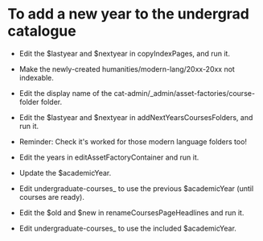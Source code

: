 # To add a new year to the undergrad catalogue

* Edit the $lastyear and $nextyear in copyIndexPages, and run it.
* Make the newly-created humanities/modern-lang/20xx-20xx not indexable.
* Edit the display name of the cat-admin/_admin/asset-factories/course-folder folder.
* Edit the $lastyear and $nextyear in addNextYearsCoursesFolders, and run it.
* Reminder: Check it's worked for those modern language folders too!
* Edit the years in editAssetFactoryContainer and run it.
* Update the $academicYear.
* Edit undergraduate-courses_ to use the previous $academicYear (until courses are ready).

* Edit the $old and $new in renameCoursesPageHeadlines and run it.
* Edit undergraduate-courses_ to use the included $academicYear.

